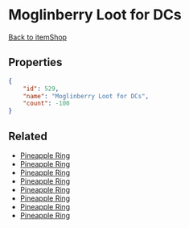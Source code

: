 # Moglinberry Loot for DCs

<no description available>

[Back to itemShop](../item-shops.md)

## Properties

```json
{
    "id": 529,
    "name": "Moglinberry Loot for DCs",
    "count": -100
}
```

## Related

- [Pineapple Ring](../items/16670-pineapple-ring.md)
- [Pineapple Ring](../items/16671-pineapple-ring.md)
- [Pineapple Ring](../items/16672-pineapple-ring.md)
- [Pineapple Ring](../items/16673-pineapple-ring.md)
- [Pineapple Ring](../items/16674-pineapple-ring.md)
- [Pineapple Ring](../items/16675-pineapple-ring.md)
- [Pineapple Ring](../items/16676-pineapple-ring.md)
- [Pineapple Ring](../items/16677-pineapple-ring.md)

